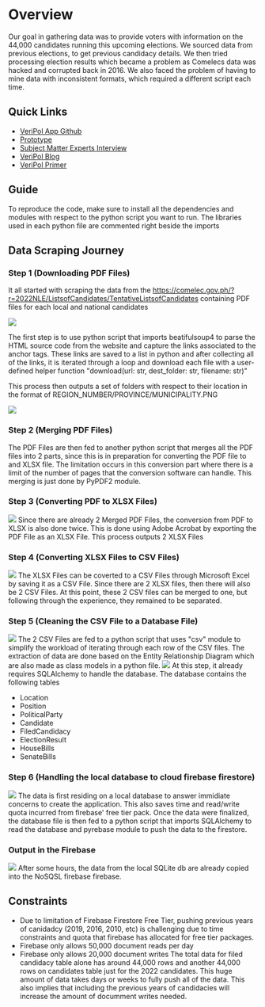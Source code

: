 # Overview
Our goal in gathering data was to provide voters with information on the 44,000 candidates running this upcoming elections. We sourced data from previous elections, to get previous candidacy details. We then tried processing election results which became a problem as Comelecs data was hacked and corrupted back in 2016. We also faced the problem of having to mine data with inconsistent formats, which required a different script each time.

## Quick Links
* [VeriPol App Github](https://github.com/Panonce/VeriPol)
* [Prototype](https://bit.ly/VeriPolPrototype)
* [Subject Matter Experts Interview](https://ardetech.notion.site/Subject-Matter-Experts-4de6ae58fcfd49898fe6245b166ae8ea)
* [VeriPol Blog](https://ardetech.notion.site/VeriPol-Blog-03630503e787402a91f6cd59f6d181ab)
* [VeriPol Primer](https://bit.ly/VeriPolPrimer)


## Guide
To reproduce the code, make sure to install all the dependencies and modules with respect to the python script you want to run. The libraries used in each python file are commented right beside the imports

## Data Scraping Journey

### Step 1 (Downloading PDF Files)
It all started with scraping the data from the https://comelec.gov.ph/?r=2022NLE/ListsofCandidates/TentativeListsofCandidates containing PDF files for each local and national candidates

![](Blobs/step_1.png)

The first step is to use python script that imports beatifulsoup4 to parse the HTML source code from the website and capture the links associated to the anchor tags.
These links are saved to a list in python and after collecting all of the links, it is iterated through a loop and download each file with a user-defined helper function "download(url: str, dest_folder: str, filename: str)"

This process then outputs a set of folders with respect to their location in the format of REGION_NUMBER/PROVINCE/MUNICIPALITY.PNG

![](Blobs/step_2.png)

### Step 2 (Merging PDF Files)
The PDF Files are then fed to another python script that merges all the PDF files into 2 parts, since this is in preparation for converting the PDF file to and XLSX file.
The limitation occurs in this conversion part where there is a limit of the number of pages that the conversion software can handle.
This merging is just done by PyPDF2 module.


### Step 3 (Converting PDF to XLSX Files)

![](Blobs/step_3.png)
Since there are already 2 Merged PDF Files, the conversion from PDF to XLSX is also done twice. This is done using Adobe Acrobat by exporting the PDF File as an XLSX File.
This process outputs 2 XLSX Files

### Step 4 (Converting XLSX Files to CSV Files)
![](Blobs/step_4.png)
The XLSX Files can be coverted to a CSV Files through Microsoft Excel by saving it as a CSV File. Since there are 2 XLSX files, then there will also be 2 CSV Files.
At this point, these 2 CSV files can be merged to one, but following through the experience, they remained to be separated.

### Step 5 (Cleaning the CSV File to a Database File)
![](Blobs/step_5.png)
The 2 CSV Files are fed to a python script that uses "csv" module to simplify the workload of iterating through each row of the CSV files.
The extraction of data are done based on the Entity Relationship Diagram which are also made as class models in a python file.
![](Blobs/ERD.png)
At this step, it already requires SQLAlchemy to handle the database. The database contains the following tables
- Location
- Position
- PoliticalParty
- Candidate
- FiledCandidacy
- ElectionResult
- HouseBills
- SenateBills

### Step 6 (Handling the local database to cloud firebase firestore)
![](Blobs/step_6.png)
The data is first residing on a local database to answer immidiate concerns to create the application. This also saves time and read/write quota incurred from firebase' free tier pack.
Once the data were finalized, the database file is then fed to a python script that imports SQLAlchemy to read the database and pyrebase module to push the data to the firestore.

### Output in the Firebase
![](Blobs/firebase_output.png)
After some hours, the data from the local SQLite db are already copied into the NoSQSL firebase firebase.

## Constraints
- Due to limitation of Firebase Firestore Free Tier, pushing previous years of canidadcy (2019, 2016, 2010, etc) is challenging due to time constraints and quota that firebase has allocated for free tier packages. 
- Firebase only allows 50,000 document reads per day
- Firebase only allows 20,000 document writes
The total data for filed candidacy table alone has around 44,000 rows and another 44,000 rows on candidates table just for the 2022 candidates. This huge amount of data takes days or weeks to fully push all of the data. This also implies that including the previous years of candidacies will increase the amount of documment writes needed.
